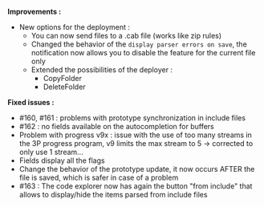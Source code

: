 
**Improvements :**

- New options for the deployment :
  - You can now send files to a .cab file (works like zip rules)
  - Changed the behavior of the `display parser errors on save`, the notification now allows you to disable the feature for the current file only
  - Extended the possibilities of the deployer :
    - CopyFolder
	- DeleteFolder

**Fixed issues :**

- #160, #161 : problems with prototype synchronization in include files
- #162 : no fields available on the autocompletion for buffers
- Problem with progress v9x : issue with the use of too many streams in the 3P progress program, v9 limits the max stream to 5 -> corrected to only use 1 stream...
- Fields display all the flags
- Change the behavior of the prototype update, it now occurs AFTER the file is saved, which is safer in case of a problem
- #163 : The code explorer now has again the button "from include" that allows to display/hide the items parsed from include files
